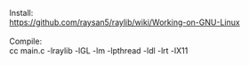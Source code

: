 Install:<br>
https://github.com/raysan5/raylib/wiki/Working-on-GNU-Linux<br><br>
Compile:<br>
cc main.c -lraylib -lGL -lm -lpthread -ldl -lrt -lX11